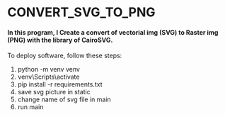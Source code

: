 # CONVERT_SVG_TO_PNG
#### In this program, I Create a convert of vectorial img (SVG) to Raster img (PNG) with the library of CairoSVG.

To deploy software, follow these steps:

1. python -m venv venv
2. venv\Scripts\activate
3. pip install -r requirements.txt
4. save svg picture in static
5. change name of svg file in main
6. run main